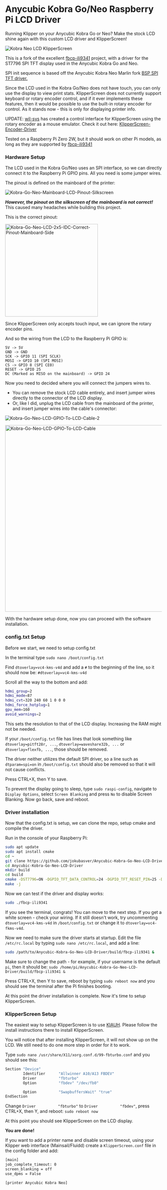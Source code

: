 # Anycubic Kobra Go/Neo Raspberry Pi LCD Driver

Running Klipper on your Anycubic Kobra Go or Neo? Make the stock LCD shine again with this custom LCD driver and KlipperScreen!

![Kobra Neo LCD KlipperScreen](/kobra-neo-lcd-1.jpg "Kobra Neo LCD KlipperScreen")

This is a fork of the excellent [fbcp-ili9341](https://github.com/juj/fbcp-ili9341) project, with a driver for the ST7796 SPI TFT display used in the Anycubic Kobra Go and Neo. 

SPI init sequence is based off the Anycubic Kobra Neo Marlin fork [BSP SPI TFT driver.](https://github.com/jokubasver/Kobra_Neo/blob/d3406176308f1839130edc08825f500a72c02f64/source/board/bsp_spi_tft.cpp#L406C12-L406C12)

Since the LCD used in the Kobra Go/Neo does not have touch, you can only use the display to view print stats. KlipperScreen does not currently support keyboard or rotary encoder control, and if it ever implements these features, then it would be possible to use the built-in rotary encoder for control. As it stands now - this is only for displaying printer info.

UPDATE: [wil-sys](https://github.com/wil-sys) has created a control interface for KlipperScreen using the rotary encoder as a mouse emulator. Check it out here: [KlipperScreen-Encoder-Driver](https://github.com/wil-sys/KlipperScreen-Encoder-Driver)

Tested on a Raspberry Pi Zero 2W, but it should work on other Pi models, as long as they are supported by [fbcp-ili9341](https://github.com/juj/fbcp-ili9341)

### Hardware Setup
The LCD used in the Kobra Go/Neo uses an SPI interface, so we can directly connect it to the Raspberry Pi GPIO pins. All you need is some jumper wires.

The pinout is defined on the mainboard of the printer:

![Kobra-Go-Neo-Mainboard-LCD-Pinout-Silkscreen](https://github.com/jokubasver/Anycubic-Kobra-Go-Neo-LCD-Driver/assets/4341386/44d7e98c-0af0-4ce9-a5a3-752801bc9de5)

***However, the pinout on the silkscreen of the mainboard is not correct!*** This caused many headaches while building this project.

This is the correct pinout:

<img width="298" alt="Kobra-Go-Neo-LCD-2x5-IDC-Correct-Pinout-Mainboard-Side" src="https://github.com/jokubasver/Anycubic-Kobra-Go-Neo-LCD-Driver/assets/4341386/ae213679-0ccf-46e9-9dc2-2075c794b3d4">

Since KlipperScreen only accepts touch input, we can ignore the rotary encoder pins.

And so the wiring from the LCD to the Raspberry Pi GPIO is:
```
5V -> 5V
GND -> GND
SCK -> GPIO 11 (SPI SCLK)
MOSI -> GPIO 10 (SPI MOSI)
CS -> GPIO 8 (SPI CE0)
RESET -> GPIO 25
DC (Marked as MISO on the mainboard) -> GPIO 24
```

Now you need to decided where you will connect the jumpers wires to. 
 - You can remove the stock LCD cable entirely, and insert jumper wires directly to the connector of the LCD display.
 - Or, like I did, unplug the LCD cable from the mainboard of the printer, and insert jumper wires into the cable's connector:

![Kobra-Go-Neo-LCD-GPIO-To-LCD-Cable-2](https://github.com/jokubasver/Anycubic-Kobra-Go-Neo-LCD-Driver/assets/4341386/9e8cf3c4-8cdf-4fbc-bc14-174b968d43f0)

<img width="600" alt="Kobra-Go-Neo-LCD-GPIO-To-LCD-Cable" src="https://github.com/jokubasver/Anycubic-Kobra-Go-Neo-LCD-Driver/assets/4341386/77d8b5fd-2f6c-4b01-a3ee-9ab0b960040e">

With the hardware setup done, now you can proceed with the software installation.

### config.txt Setup
Before we start, we need to setup config.txt

In the terminal type `sudo nano /boot/config.txt`

Find `dtoverlay=vc4-kms-v4d` and add a `#` to the beginning of the line, so it should now be: `#dtoverlay=vc4-kms-v4d`

Scroll all the way to the bottom and add:
```bash
hdmi_group=2
hdmi_mode=87
hdmi_cvt=320 240 60 1 0 0 0
hdmi_force_hotplug=1
gpu_mem=160
avoid_warnings=2
```

This sets the resolution to that of the LCD display. Increasing the RAM might not be needed.

If your `/boot/config.txt` file has lines that look something like `dtoverlay=pitft28r, ...`, `dtoverlay=waveshare32b, ...` or `dtoverlay=flexfb, ...`, those should be removed.

The driver neither utilizes the default SPI driver, so a line such as `dtparam=spi=on` in `/boot/config.txt` should also be removed so that it will not cause conflicts.

Press CTRL+X, then Y to save.

To prevent the display going to sleep, type `sudo raspi-config`, navigate to `Display Options`, select `Screen Blanking` and press `No` to disable Screen Blanking. Now go back, save and reboot.


### Driver installation
Now that the config.txt is setup, we can clone the repo, setup cmake and compile the driver. 

Run in the console of your Raspberry Pi:

```bash
sudo apt update
sudo apt install cmake
cd ~
git clone https://github.com/jokubasver/Anycubic-Kobra-Go-Neo-LCD-Driver.git
cd Anycubic-Kobra-Go-Neo-LCD-Driver
mkdir build
cd build
cmake -DST7796=ON -DGPIO_TFT_DATA_CONTROL=24 -DGPIO_TFT_RESET_PIN=25 -DSPI_BUS_CLOCK_DIVISOR=30 -DSTATISTICS=0 -DUSE_DMA_TRANSFERS=ON ..
make -j
```
Now we can test if the driver and display works:
```bash
sudo ./fbcp-ili9341
```
If you see the terminal, congrats! You can move to the next step. If you get a white screen - check your wiring. If it still doesn't work, try uncommenting `dtoverlay=vc4-kms-v4d` in `/boot/config.txt` or change it to `dtoverlay=vc4-fkms-v4d`.

Now we need to make sure the driver starts at startup.
Edit the file `/etc/rc.local` by typing `sudo nano /etc/rc.local`, and add a line:

```bash
sudo /path/to/Anycubic-Kobra-Go-Neo-LCD-Driver/build/fbcp-ili9341 &
````
Make sure to change the path - for example, if your username is the default `pi`, then it should be: `sudo /home/pi/Anycubic-Kobra-Go-Neo-LCD-Driver/build/fbcp-ili9341 &`

Press CTRL+X, then Y to save, reboot by typing `sudo reboot now` and you should see the terminal after the Pi finishes booting.

At this point the driver installation is complete. Now it's time to setup KlipperScreen.

### KlipperScreen Setup

The easiest way to setup KlipperScreen is to use [KIAUH](https://github.com/dw-0/kiauh). Please follow the install instructions there to install KlipperScreen.

You will notice that after installing KlipperScreen, it will not show up on the LCD. We still need to do one more step in order for it to work.

Type `sudo nano /usr/share/X11/xorg.conf.d/99-fbturbo.conf` and you should see this:
```bash
Section "Device"
        Identifier      "Allwinner A10/A13 FBDEV"
        Driver          "fbturbo"
        Option          "fbdev" "/dev/fb0"

        Option          "SwapbuffersWait" "true"
EndSection
```

Change `Driver          "fbturbo"` to `Driver          "fbdev"`, press CTRL+X, then Y, and reboot: `sudo reboot now`

At this point you should see KlipperScreen on the LCD display.

**You are done!**

If you want to add a printer name and disable screen timeout, using your Klipper web interface (Mainsail/Fluidd) create a `KlipperScreen.conf` file in the config folder and add:
```bash
[main]
job_complete_timeout: 0
screen_blanking = off
use_dpms = False

[printer Anycubic Kobra Neo]
```
